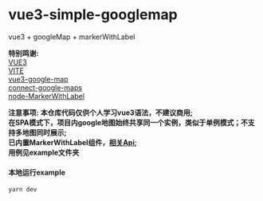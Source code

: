 # vue3-simple-googlemap
vue3 + googleMap + markerWithLabel

**特别鸣谢:**  
[VUE3](https://v3.vuejs.org/api/application-config.html)  
[VITE](https://github.com/vitejs/vite#dev-server-proxy)  
[vue3-google-map](https://github.com/inocan-group/vue3-google-map)  
[connect-google-maps](https://github.com/inocan-group/connect-google-maps)  
[node-MarkerWithLabel](https://github.com/jesstelford/node-MarkerWithLabel)  


**注意事项:**
**本仓库代码仅供个人学习vue3语法，不建议商用;**  
**在SPA模式下，项目内google地图始终共享同一个实例，类似于单例模式；不支持多地图同时展示;**  
**已内置MarkerWithLabel组件，[相关Api](https://github.com/jesstelford/node-MarkerWithLabel);**  
**用例见example文件夹**


#### 本地运行example
```shell script
yarn dev
```
